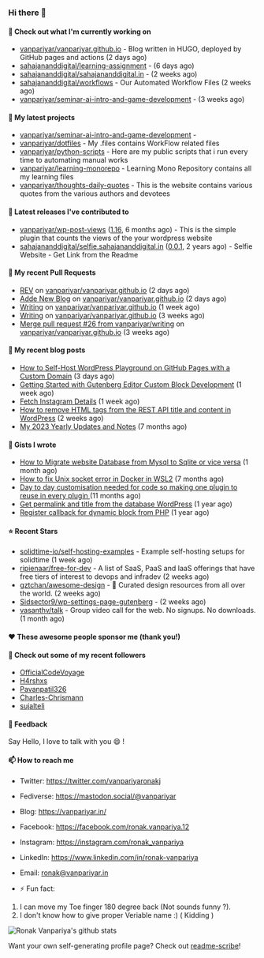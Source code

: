 ### Hi there 👋

#### 👷 Check out what I'm currently working on

- [vanpariyar/vanpariyar.github.io](https://github.com/vanpariyar/vanpariyar.github.io) - Blog written in HUGO, deployed by GitHub pages and actions (2 days ago)
- [sahajananddigital/learning-assignment](https://github.com/sahajananddigital/learning-assignment) -  (6 days ago)
- [sahajananddigital/sahajananddigital.in](https://github.com/sahajananddigital/sahajananddigital.in) -  (2 weeks ago)
- [sahajananddigital/workflows](https://github.com/sahajananddigital/workflows) - Our Automated Workflow Files (2 weeks ago)
- [vanpariyar/seminar-ai-intro-and-game-development](https://github.com/vanpariyar/seminar-ai-intro-and-game-development) -  (3 weeks ago)

#### 🌱 My latest projects

- [vanpariyar/seminar-ai-intro-and-game-development](https://github.com/vanpariyar/seminar-ai-intro-and-game-development) - 
- [vanpariyar/dotfiles](https://github.com/vanpariyar/dotfiles) - My .files contains WorkFlow related files
- [vanpariyar/python-scripts](https://github.com/vanpariyar/python-scripts) - Here are my public scripts that i run every time to automating manual works
- [vanpariyar/learning-monorepo](https://github.com/vanpariyar/learning-monorepo) - Learning Mono Repository contains all my learning files
- [vanpariyar/thoughts-daily-quotes](https://github.com/vanpariyar/thoughts-daily-quotes) - This is the website contains various quotes from the various authors and devotees

#### 🔭 Latest releases I've contributed to

- [vanpariyar/wp-post-views](https://github.com/vanpariyar/wp-post-views) ([1.16](https://github.com/vanpariyar/wp-post-views/releases/tag/1.16), 6 months ago) - This is the simple plugin that counts the views of the your wordpress website
- [sahajananddigital/selfie.sahajananddigital.in](https://github.com/sahajananddigital/selfie.sahajananddigital.in) ([0.0.1](https://github.com/sahajananddigital/selfie.sahajananddigital.in/releases/tag/0.0.1), 2 years ago) - Selfie Website - Get Link from the Readme

#### 🔨 My recent Pull Requests

- [REV](https://github.com/vanpariyar/vanpariyar.github.io/pull/31) on [vanpariyar/vanpariyar.github.io](https://github.com/vanpariyar/vanpariyar.github.io) (2 days ago)
- [Adde New Blog](https://github.com/vanpariyar/vanpariyar.github.io/pull/30) on [vanpariyar/vanpariyar.github.io](https://github.com/vanpariyar/vanpariyar.github.io) (2 days ago)
- [Writing](https://github.com/vanpariyar/vanpariyar.github.io/pull/29) on [vanpariyar/vanpariyar.github.io](https://github.com/vanpariyar/vanpariyar.github.io) (1 week ago)
- [Writing](https://github.com/vanpariyar/vanpariyar.github.io/pull/28) on [vanpariyar/vanpariyar.github.io](https://github.com/vanpariyar/vanpariyar.github.io) (3 weeks ago)
- [Merge pull request #26 from vanpariyar/writing](https://github.com/vanpariyar/vanpariyar.github.io/pull/27) on [vanpariyar/vanpariyar.github.io](https://github.com/vanpariyar/vanpariyar.github.io) (3 weeks ago)

#### 📜 My recent blog posts

- [How to Self-Host WordPress Playground on GitHub Pages with a Custom Domain](https://vanpariyar.in/blog/how-to-self-host-wordpress-playground-on-github-pages-with-a-custom-domain/) (3 days ago)
- [Getting Started with Gutenberg Editor Custom Block Development](https://vanpariyar.in/blog/how-to-start-with-gutenberg-editor-custom-block-development/) (1 week ago)
- [Fetch Instagram Details](https://vanpariyar.in/blog/fetch-instagram-details/) (1 week ago)
- [How to remove HTML tags from the REST API title and content in WordPress](https://vanpariyar.in/blog/how-to-remove-html-tags-from-the-rest-api-title-and-content-in-wordpress/) (2 weeks ago)
- [My 2023 Yearly Updates and Notes](https://vanpariyar.in/blog/my-2023-yearly-updates-and-notes/) (7 months ago)

#### 📓 Gists I wrote

- [How to Migrate website Database from Mysql to Sqlite or vice versa](https://gist.github.com/720f04a57721e24eb2af2b1112ec89c4) (1 month ago)
- [How to fix Unix socket error in Docker in WSL2](https://gist.github.com/c3e90157b6aec1f19ae9462941412672) (7 months ago)
- [Day to day customisation needed for code so making one plugin to reuse in every plugin ](https://gist.github.com/95880b458a6110bb9f4d8c588cb4f119) (11 months ago)
- [Get permalink and title from the database WordPress](https://gist.github.com/d955fc9b1678f61b5839d306fa0ab55a) (1 year ago)
- [Register callback for dynamic block from PHP](https://gist.github.com/c31889716cefaa9dec24a40e0beb086f) (1 year ago)

#### ⭐ Recent Stars

- [solidtime-io/self-hosting-examples](https://github.com/solidtime-io/self-hosting-examples) - Example self-hosting setups for solidtime (1 week ago)
- [ripienaar/free-for-dev](https://github.com/ripienaar/free-for-dev) - A list of SaaS, PaaS and IaaS offerings that have free tiers of interest to devops and infradev (2 weeks ago)
- [gztchan/awesome-design](https://github.com/gztchan/awesome-design) - 🌟 Curated design resources from all over the world. (2 weeks ago)
- [Sidsector9/wp-settings-page-gutenberg](https://github.com/Sidsector9/wp-settings-page-gutenberg) -  (2 weeks ago)
- [vasanthv/talk](https://github.com/vasanthv/talk) - Group video call for the web. No signups. No downloads. (1 month ago)

#### ❤️ These awesome people sponsor me (thank you!)


#### 👯 Check out some of my recent followers

- [OfficialCodeVoyage](https://github.com/OfficialCodeVoyage)
- [H4rshxs](https://github.com/H4rshxs)
- [Pavanpatil326](https://github.com/Pavanpatil326)
- [Charles-Chrismann](https://github.com/Charles-Chrismann)
- [sujalteli](https://github.com/sujalteli)

#### 💬 Feedback

Say Hello, I love to talk with you :smile: !

#### 📫 How to reach me

- Twitter: https://twitter.com/vanpariyaronakj
- Fediverse: https://mastodon.social/@vanpariyar
- Blog: https://vanpariyar.in/
- Facebook: https://facebook.com/ronak.vanpariya.12
- Instagram: https://instagram.com/ronak_vanpariya
- LinkedIn: https://www.linkedin.com/in/ronak-vanpariya
- Email: ronak@vanpariyar.in

- ⚡ Fun fact:

1. I can move my Toe finger 180 degree back (Not sounds funny ?).
2. I don't know how to give proper Veriable name :) ( Kidding )

![Ronak Vanpariya's github stats](https://github-readme-stats.vercel.app/api?username=vanpariyar&show_icons=true&hide_border=true)

Want your own self-generating profile page? Check out [readme-scribe](https://github.com/muesli/readme-scribe)!

